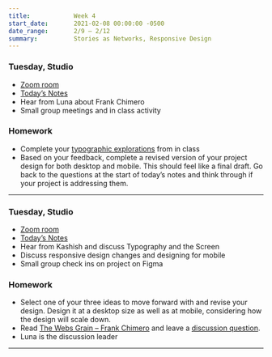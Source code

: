 ```yaml
---
title:            Week 4
start_date:       2021-02-08 00:00:00 -0500
date_range:       2/9 – 2/12
summary:          Stories as Networks, Responsive Design
---
```


### Tuesday, Studio
- [Zoom room](https://newschool.zoom.us/my/nikafisher)
- [Today&rsquo;s Notes](https://paper.dropbox.com/doc/S21-CI2-Week-4-Class-1-Stories-as-Networks-Ideation--BEzcf1_Nf3ojboIA34t1ce7xAQ-JRInZOBOsAKHlt4omU8rh)
- Hear from Luna about Frank Chimero
- Small group meetings and in class activity

### Homework
- Complete your [typographic explorations](https://paper.dropbox.com/doc/Parsons-S21-CI2-Week-4b-Typographic-Explorations-and-Small-Group-Meetings--BE5uksGwINVoN8d2cO5KGd9qAg-MP11A6PXGiOdgqXU39fDN#:uid=430476986974823731365974&h2=%F0%9F%91%89In-Class-Exercise-%E2%80%93-Type-Exp) from in class
- Based on your feedback, complete a revised version of your project design for both desktop and mobile. This should feel like a final draft. Go back to the questions at the start of today&rsquo;s notes and think through if your project is addressing them.

---

### Tuesday, Studio
- [Zoom room](https://newschool.zoom.us/my/nikafisher)
- [Today&rsquo;s Notes](https://paper.dropbox.com/doc/S21-CI2-Week-4-Class-1-Stories-as-Networks-Ideation--BEzcf1_Nf3ojboIA34t1ce7xAQ-JRInZOBOsAKHlt4omU8rh)
- Hear from Kashish and discuss Typography and the Screen
- Discuss responsive design changes and designing for mobile
- Small group check ins on project on Figma



### Homework
- Select one of your three ideas to move forward with and revise your design. Design it at a desktop size as well as at mobile, considering how the design will scale down.
- Read [The Webs Grain – Frank Chimero](https://frankchimero.com/blog/2015/the-webs-grain/) and leave a [discussion question](https://paper.dropbox.com/doc/Parsons-Core-Interaction-S21-Reading-Reflections--BE6Y51iK1TsASh0LaocLyOqPAQ-WRC1vWjkMj6DPWDHQKuTU).
- Luna is the discussion leader

---
